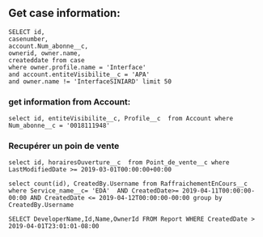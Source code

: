 ## Get case information:
```
SELECT id, 
casenumber, 
account.Num_abonne__c, 
ownerid, owner.name, 
createddate from case 
where owner.profile.name = 'Interface' 
and account.entiteVisibilite__c = 'APA' 
and owner.name != 'InterfaceSINIARD' limit 50
```

### get information from  Account:
```
select id, entiteVisibilite__c, Profile__c  from Account where Num_abonne__c = '0018111948'
```

### Recupérer un poin de vente
```
select id, horairesOuverture__c  from Point_de_vente__c where LastModifiedDate >= 2019-03-01T00:00:00+00:00
```
```
select count(id), CreatedBy.Username from RaffraichementEnCours__c where Service_name__c= 'EDA'  AND CreatedDate>= 2019-04-11T00:00:00-00:00 AND CreatedDate <= 2019-04-12T00:00:00-00:00 group by  CreatedBy.Username
```
```
SELECT DeveloperName,Id,Name,OwnerId FROM Report WHERE CreatedDate > 2019-04-01T23:01:01-08:00
```
